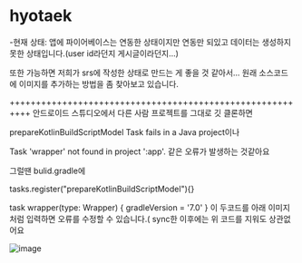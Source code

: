 # hyotaek
-현재 상태: 앱에 파이어베이스는 연동한 상태이지만 연동만 되있고 데이터는 생성하지 못한 상태입니다.(user id라던지 게시글이라던지...)

또한 가능하면 저희가 srs에 작성한 상태로 만드는 게 좋을 것 같아서... 원래 소스코드에 이미지를 추가하는 방법을 좀 찾아보고 있습니다.


++++++++++++++++++++++++++++++++++++++++++++++++++++++++++
안드로이드 스튜디오에서 다른 사람 프로젝트를 그대로 깃 클론하면 

prepareKotlinBuildScriptModel Task fails in a Java project이나

Task 'wrapper' not found in project ':app'.
같은 오류가 발생하는 것같아요


그럴땐 bulid.gradle에 

tasks.register("prepareKotlinBuildScriptModel"){}

task wrapper(type: Wrapper) {
        gradleVersion = '7.0'
    }
이 두코드를 아래 이미지처럼 입력하면 오류를 수정할 수 있습니다.( sync한 이후에는 위 코드를 지워도 상관없어요


![image](https://user-images.githubusercontent.com/50943860/170899081-5e9d5307-9626-4bd7-ad9e-28a25da6dfbb.png)

